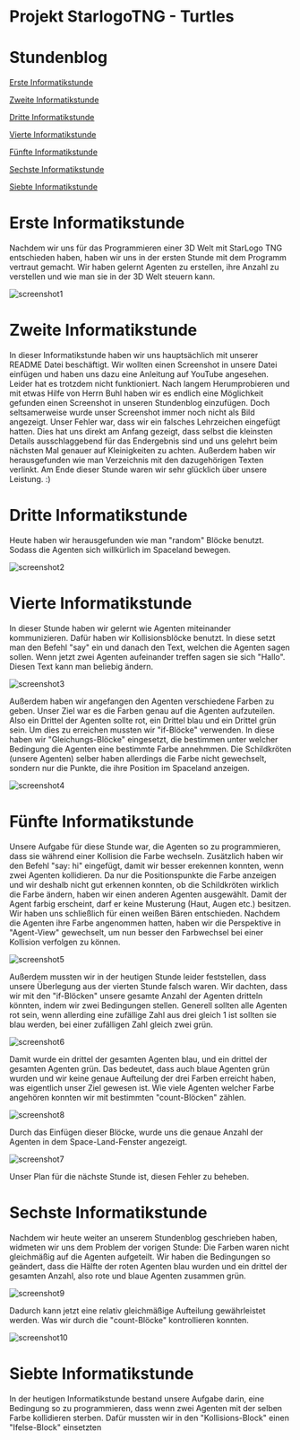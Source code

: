 # Projekt StarlogoTNG - Turtles

# Stundenblog

[Erste Informatikstunde](#eins)

[Zweite Informatikstunde](#zwei)

[Dritte Informatikstunde](#drei)

[Vierte Informatikstunde](#vier)

[Fünfte Informatikstunde](#fünf)

[Sechste Informatikstunde](#sechs)

[Siebte Informatikstunde](#sieben)


# Erste Informatikstunde<a name="eins"></a>

Nachdem wir uns für das Programmieren einer 3D Welt mit StarLogo TNG entschieden haben, haben wir uns in der ersten Stunde mit dem Programm vertraut gemacht. Wir haben gelernt Agenten zu erstellen, ihre Anzahl zu verstellen und wie man sie in der 3D Welt steuern kann. 


 
 
 ![screenshot1](Bilder/screenshot1.png "Screenshot 1")
 
 
 
 # Zweite Informatikstunde<a name="zwei"></a>
 
In dieser Informatikstunde haben wir uns hauptsächlich mit unserer README Datei beschäftigt. Wir wollten einen Screenshot in unsere Datei einfügen und haben uns dazu eine Anleitung auf YouTube angesehen. Leider hat es trotzdem nicht funktioniert. Nach langem Herumprobieren und mit etwas Hilfe von Herrn Buhl haben wir es endlich eine Möglichkeit gefunden einen Screenshot in unseren Stundenblog einzufügen. Doch seltsamerweise wurde unser Screenshot immer noch nicht als Bild angezeigt. Unser Fehler war, dass wir ein falsches Lehrzeichen eingefügt hatten. Dies hat uns direkt am Anfang gezeigt, dass selbst die kleinsten Details ausschlaggebend für das Endergebnis sind und uns gelehrt beim nächsten Mal genauer auf Kleinigkeiten zu achten. Außerdem haben wir herausgefunden wie man Verzeichnis mit den dazugehörigen Texten verlinkt. Am Ende dieser Stunde waren wir sehr glücklich über unsere Leistung. :)
 
 
 # Dritte Informatikstunde<a name="drei"></a>
 
 Heute haben wir herausgefunden wie man "random" Blöcke benutzt. Sodass die Agenten sich willkürlich im Spaceland bewegen. 
 
 ![screenshot2](Bilder/screenshot2.png "Screenshot 2")
 
 
 # Vierte Informatikstunde<a name="vier"></a>
 
In dieser Stunde haben wir gelernt wie Agenten miteinander kommunizieren. Dafür haben wir Kollisionsblöcke benutzt. In diese setzt man den Befehl "say" ein und danach den Text, welchen die Agenten sagen sollen. Wenn jetzt zwei Agenten aufeinander treffen sagen sie sich "Hallo". Diesen Text kann man beliebig ändern.

![screenshot3](Bilder/screenshot3.png "Screenshot 3")

Außerdem haben wir angefangen den Agenten verschiedene Farben zu geben. Unser Ziel war es die Farben genau auf die Agenten aufzuteilen. Also ein Drittel der Agenten sollte rot, ein Drittel blau und ein Drittel grün sein. Um dies zu erreichen mussten wir "if-Blöcke" verwenden. In diese haben wir "Gleichungs-Blöcke" eingesetzt, die bestimmen unter welcher Bedingung die Agenten eine bestimmte Farbe annehmmen. Die Schildkröten (unsere Agenten) selber haben allerdings die Farbe nicht gewechselt, sondern nur die Punkte, die ihre Position im Spaceland anzeigen.

![screenshot4](Bilder/screenshot4.png "Screenshot 4")

# Fünfte Informatikstunde<a name="fünf"></a>

Unsere Aufgabe für diese Stunde war, die Agenten so zu programmieren, dass sie während einer Kollision die Farbe wechseln. Zusätzlich haben wir den Befehl "say: hi" eingefügt, damit wir besser erekennen konnten, wenn zwei Agenten kollidieren. Da nur die Positionspunkte die Farbe anzeigen und wir deshalb nicht gut erkennen konnten, ob die Schildkröten wirklich die Farbe ändern, haben wir einen anderen Agenten ausgewählt. 
Damit der Agent farbig erscheint, darf er keine Musterung (Haut, Augen etc.) besitzen. Wir haben uns schließlich für einen weißen Bären entschieden. Nachdem die Agenten ihre Farbe angenommen hatten, haben wir die Perspektive in "Agent-View" gewechselt, um nun besser den Farbwechsel bei einer Kollision verfolgen zu können.

![screenshot5](Bilder/screenshot5.png "Screenshot 5")

Außerdem mussten wir in der heutigen Stunde leider feststellen, dass unsere Überlegung aus der vierten Stunde falsch waren. Wir dachten, dass wir mit den "if-Blöcken" unsere gesamte Anzahl der Agenten dritteln könnten, indem wir zwei Bedingungen stellen. Generell sollten alle Agenten rot sein, wenn allerding eine zufällige Zahl aus drei gleich 1 ist sollten sie blau werden, bei einer zufälligen Zahl gleich zwei grün. 

![screenshot6](Bilder/screenshot6.png "Screenshot 6")

Damit wurde ein drittel der gesamten Agenten blau, und ein drittel der gesamten Agenten grün. Das bedeutet, dass auch blaue Agenten grün wurden und wir keine genaue Aufteilung der drei Farben erreicht haben, was eigentlich unser Ziel gewesen ist. Wie viele Agenten welcher Farbe angehören konnten wir mit bestimmten "count-Blöcken" zählen.

![screenshot8](Bilder/screenshot8.png "Screenshot 8")

Durch das Einfügen dieser Blöcke, wurde uns die genaue Anzahl der Agenten in dem Space-Land-Fenster angezeigt.

![screenshot7](Bilder/screenshot7.png "Screenshot 7")

Unser Plan für die nächste Stunde ist, diesen Fehler zu beheben.

# Sechste Informatikstunde<a name="sechs"></a>
 
Nachdem wir heute weiter an unserem Stundenblog geschrieben haben, widmeten wir uns dem Problem der vorigen Stunde: Die Farben waren nicht gleichmäßig auf die Agenten aufgeteilt. Wir haben die Bedingungen so geändert, dass die Hälfte der roten Agenten blau wurden und ein drittel der gesamten Anzahl, also rote und blaue Agenten zusammen grün. 

![screenshot9](Bilder/screenshot9.png "Screenshot 9")

Dadurch kann jetzt eine relativ gleichmäßige Aufteilung gewährleistet werden. Was wir durch die "count-Blöcke" kontrollieren konnten.

![screenshot10](Bilder/screenshot10.png "Screenshot 10")

# Siebte Informatikstunde<a name="sieben"></a>

In der heutigen Informatikstunde bestand unsere Aufgabe darin, eine Bedingung so zu programmieren, dass wenn zwei Agenten mit der selben Farbe kollidieren sterben. Dafür mussten wir in den "Kollisions-Block" einen "Ifelse-Block" einsetzten






